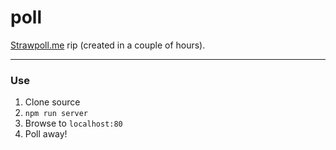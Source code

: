 poll
====

[Strawpoll.me](http://www.strawpoll.me/) rip (created in a couple of hours).

<!--- Badges -->


---


### Use
1. Clone source
2. `npm run server`
3. Browse to `localhost:80`
4. Poll away!




